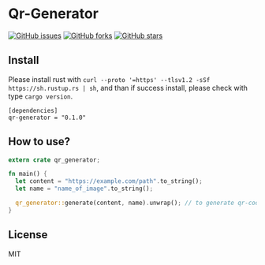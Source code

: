 # Qr-Generator

[![GitHub issues](https://img.shields.io/github/issues/adiatma/qr-generator)](https://github.com/adiatma/qr-generator/issues)
[![GitHub forks](https://img.shields.io/github/forks/adiatma/qr-generator)](https://github.com/adiatma/qr-generator/network)
[![GitHub stars](https://img.shields.io/github/stars/adiatma/qr-generator)](https://github.com/adiatma/qr-generator/stargazers)

## Install

Please install rust with `curl --proto '=https' --tlsv1.2 -sSf https://sh.rustup.rs | sh`, and than if success install, please check with type `cargo version`.

```
[dependencies]
qr-generator = "0.1.0"
```

## How to use?

```rust
extern crate qr_generator;

fn main() {
  let content = "https://example.com/path".to_string();
  let name = "name_of_image".to_string();

  qr_generator::generate(content, name).unwrap(); // to generate qr-code to image.
}
```

## License

MIT
